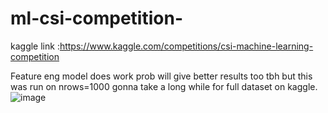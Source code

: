 # ml-csi-competition-
kaggle link :https://www.kaggle.com/competitions/csi-machine-learning-competition

Feature eng model does work prob will give better results too tbh but this was run on nrows=1000 gonna take a long while for full dataset on kaggle.
![image](https://github.com/CYCLOP5/ml-csi-competition-/assets/85669579/e1b85dbf-69da-44e7-977e-bf0b5df70d3e)
